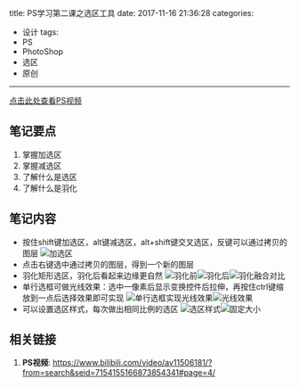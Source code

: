 title: PS学习第二课之选区工具
date: 2017-11-16 21:36:28
categories:
- 设计
tags:
- PS
- PhotoShop
- 选区
- 原创
---
[点击此处查看PS视频](https://www.bilibili.com/video/av11506181/?from=search&seid=7154155166873854341#page=4)
## 笔记要点
1. 掌握加选区
1. 掌握减选区
1. 了解什么是选区
1. 了解什么是羽化
<!-- more -->
## 笔记内容
<style>
    .article-entry p{
        display: table;
        margin: 0 auto;
    }
    .article img {
        max-width: 300px;
        max-height: 300px;
        padding-right: 50px;
    }
</style>
- 按住shift键加选区，alt键减选区，alt+shift键交叉选区，反键可以通过拷贝的图层
![加选区](/resource/加选区.jpg)
- 点击右键选中通过拷贝的图层，得到一个新的图层
- 羽化矩形选区，羽化后看起来边缘更自然
![羽化前](/resource/羽化前.jpg)![羽化后](/resource/羽化后.jpg)![羽化融合对比](/resource/羽化融合对比.jpg)
- 单行选框可做光线效果：选中一像素后显示变换控件后拉伸，再按住ctrl键缩放到一点后选择效果即可实现
![单行选框实现光线效果](/resource/单行选框实现光线效果.jpg)![光线效果](/resource/光线效果.jpg)
- 可以设置选区样式，每次做出相同比例的选区
![选区样式](/resource/选区样式.jpg)![固定大小](/resource/固定大小.jpg)

## 相关链接
1. **PS视频**: <https://www.bilibili.com/video/av11506181/?from=search&seid=7154155166873854341#page=4/>